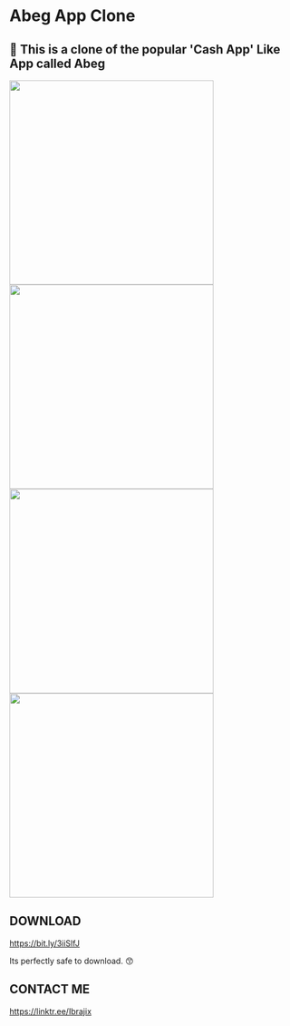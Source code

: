 # Abeg App Clone

## :wave: This is a clone of the popular 'Cash App' Like App called Abeg

<p float="left">

<img src="https://user-images.githubusercontent.com/39574228/127869595-360f94f2-94df-4918-a5d3-1ad29364853e.jpg" width="360">
<img src="https://user-images.githubusercontent.com/39574228/127870011-ce351751-e1ed-4a4f-aca6-90b81952cb71.jpg" width="360">
<img src="https://user-images.githubusercontent.com/39574228/127870417-c0e26e05-0c24-49c5-90b6-d4b5d5867b28.jpg" width="360">
<img src="https://user-images.githubusercontent.com/39574228/127871526-5d720920-3def-4a31-a928-1b602d759567.jpg" width="360">

</p>

## DOWNLOAD
https://bit.ly/3iiSlfJ

Its perfectly safe to download. 😙

## CONTACT ME
https://linktr.ee/Ibrajix
